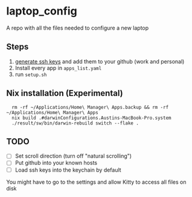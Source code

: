 # laptop_config

A repo with all the files needed to configure a new laptop

## Steps

1.  [generate ssh keys](https://docs.github.com/en/authentication/connecting-to-github-with-ssh/generating-a-new-ssh-key-and-adding-it-to-the-ssh-agent) and add them to your github (work and personal)
2.  Install every app in `apps_list.yaml`
3.  run `setup.sh`

## Nix installation (Experimental)
```shell
  rm -rf ~/Applications/Home\ Manager\ Apps.backup && rm -rf ~/Applications/Home\ Manager\ Apps
  nix build .#darwinConfigurations.Austins-MacBook-Pro.system
  ./result/sw/bin/darwin-rebuild switch --flake .
```

## TODO
- [ ] Set scroll direction (turn off "natural scrolling")
- [ ] Put github into your known hosts
- [ ] Load ssh keys into the keychain by default

You might have to go to the settings and allow Kitty to access all files on disk
